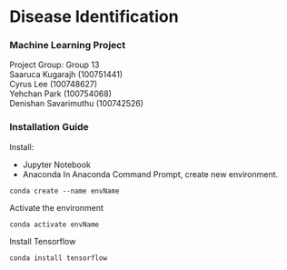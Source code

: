 # Disease Identification
### Machine Learning Project
Project Group: Group 13<br />
Saaruca Kugarajh (100751441)<br />
Cyrus Lee (100748627)<br />
Yehchan Park (100754068)<br />
Denishan Savarimuthu (100742526)<br />
### Installation Guide
Install:<br />
- Jupyter Notebook
- Anaconda
In Anaconda Command Prompt, create new environment.<br />
```
conda create --name envName
```
Activate the environment
```
conda activate envName 
```
Install Tensorflow
```
conda install tensorflow
```

